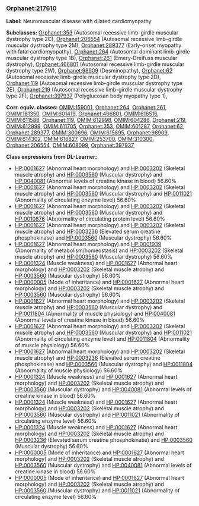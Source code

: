 
### [Orphanet:217610](http://www.orpha.net/ORDO/Orphanet_217610)
**Label:** Neuromuscular disease with dilated cardiomyopathy

**Subclasses:** [Orphanet:353](http://www.orpha.net/ORDO/Orphanet_353) (Autosomal recessive limb-girdle muscular dystrophy type 2C), [Orphanet:206554](http://www.orpha.net/ORDO/Orphanet_206554) (Autosomal recessive limb-girdle muscular dystrophy type 2M), [Orphanet:289377](http://www.orpha.net/ORDO/Orphanet_289377) (Early-onset myopathy with fatal cardiomyopathy), [Orphanet:264](http://www.orpha.net/ORDO/Orphanet_264) (Autosomal dominant limb-girdle muscular dystrophy type 1B), [Orphanet:261](http://www.orpha.net/ORDO/Orphanet_261) (Emery-Dreifuss muscular dystrophy), [Orphanet:466801](http://www.orpha.net/ORDO/Orphanet_466801) (Autosomal recessive limb-girdle muscular dystrophy type 2W), [Orphanet:98909](http://www.orpha.net/ORDO/Orphanet_98909) (Desminopathy), [Orphanet:62](http://www.orpha.net/ORDO/Orphanet_62) (Autosomal recessive limb-girdle muscular dystrophy type 2D), [Orphanet:119](http://www.orpha.net/ORDO/Orphanet_119) (Autosomal recessive limb-girdle muscular dystrophy type 2E), [Orphanet:219](http://www.orpha.net/ORDO/Orphanet_219) (Autosomal recessive limb-girdle muscular dystrophy type 2F), [Orphanet:397937](http://www.orpha.net/ORDO/Orphanet_397937) (Polyglucosan body myopathy type 1), 

**Corr. equiv. classes:** [OMIM:159001](http://purl.obolibrary.org/obo/OMIM_159001), [Orphanet:264](http://www.orpha.net/ORDO/Orphanet_264), [Orphanet:261](http://www.orpha.net/ORDO/Orphanet_261), [OMIM:181350](http://purl.obolibrary.org/obo/OMIM_181350), [OMIM:601419](http://purl.obolibrary.org/obo/OMIM_601419), [Orphanet:466801](http://www.orpha.net/ORDO/Orphanet_466801), [OMIM:616516](http://purl.obolibrary.org/obo/OMIM_616516), [OMIM:611588](http://purl.obolibrary.org/obo/OMIM_611588), [Orphanet:119](http://www.orpha.net/ORDO/Orphanet_119), [OMIM:612998](http://purl.obolibrary.org/obo/OMIM_612998), [OMIM:604286](http://purl.obolibrary.org/obo/OMIM_604286), [Orphanet:219](http://www.orpha.net/ORDO/Orphanet_219), [OMIM:612999](http://purl.obolibrary.org/obo/OMIM_612999), [OMIM:611705](http://purl.obolibrary.org/obo/OMIM_611705), [Orphanet:353](http://www.orpha.net/ORDO/Orphanet_353), [OMIM:601287](http://purl.obolibrary.org/obo/OMIM_601287), [Orphanet:62](http://www.orpha.net/ORDO/Orphanet_62), [Orphanet:289377](http://www.orpha.net/ORDO/Orphanet_289377), [OMIM:300696](http://purl.obolibrary.org/obo/OMIM_300696), [OMIM:615895](http://purl.obolibrary.org/obo/OMIM_615895), [Orphanet:98909](http://www.orpha.net/ORDO/Orphanet_98909), [OMIM:614302](http://purl.obolibrary.org/obo/OMIM_614302), [OMIM:616827](http://purl.obolibrary.org/obo/OMIM_616827), [OMIM:253700](http://purl.obolibrary.org/obo/OMIM_253700), [OMIM:310300](http://purl.obolibrary.org/obo/OMIM_310300), [Orphanet:206554](http://www.orpha.net/ORDO/Orphanet_206554), [OMIM:608099](http://purl.obolibrary.org/obo/OMIM_608099), [Orphanet:397937](http://www.orpha.net/ORDO/Orphanet_397937), 

**Class expressions from DL-Learner:**

- [HP:0001627](http://purl.obolibrary.org/obo/HP_0001627) (Abnormal heart morphology) and [HP:0003202](http://purl.obolibrary.org/obo/HP_0003202) (Skeletal muscle atrophy) and [HP:0003560](http://purl.obolibrary.org/obo/HP_0003560) (Muscular dystrophy) and [HP:0040081](http://purl.obolibrary.org/obo/HP_0040081) (Abnormal levels of creatine kinase in blood) 56.60%
- [HP:0001627](http://purl.obolibrary.org/obo/HP_0001627) (Abnormal heart morphology) and [HP:0003202](http://purl.obolibrary.org/obo/HP_0003202) (Skeletal muscle atrophy) and [HP:0003560](http://purl.obolibrary.org/obo/HP_0003560) (Muscular dystrophy) and [HP:0011021](http://purl.obolibrary.org/obo/HP_0011021) (Abnormality of circulating enzyme level) 56.60%
- [HP:0001627](http://purl.obolibrary.org/obo/HP_0001627) (Abnormal heart morphology) and [HP:0003202](http://purl.obolibrary.org/obo/HP_0003202) (Skeletal muscle atrophy) and [HP:0003560](http://purl.obolibrary.org/obo/HP_0003560) (Muscular dystrophy) and [HP:0010876](http://purl.obolibrary.org/obo/HP_0010876) (Abnormality of circulating protein level) 56.60%
- [HP:0001627](http://purl.obolibrary.org/obo/HP_0001627) (Abnormal heart morphology) and [HP:0003202](http://purl.obolibrary.org/obo/HP_0003202) (Skeletal muscle atrophy) and [HP:0003236](http://purl.obolibrary.org/obo/HP_0003236) (Elevated serum creatine phosphokinase) and [HP:0003560](http://purl.obolibrary.org/obo/HP_0003560) (Muscular dystrophy) 56.60%
- [HP:0001627](http://purl.obolibrary.org/obo/HP_0001627) (Abnormal heart morphology) and [HP:0001939](http://purl.obolibrary.org/obo/HP_0001939) (Abnormality of metabolism/homeostasis) and [HP:0003202](http://purl.obolibrary.org/obo/HP_0003202) (Skeletal muscle atrophy) and [HP:0003560](http://purl.obolibrary.org/obo/HP_0003560) (Muscular dystrophy) 56.60%
- [HP:0001324](http://purl.obolibrary.org/obo/HP_0001324) (Muscle weakness) and [HP:0001627](http://purl.obolibrary.org/obo/HP_0001627) (Abnormal heart morphology) and [HP:0003202](http://purl.obolibrary.org/obo/HP_0003202) (Skeletal muscle atrophy) and [HP:0003560](http://purl.obolibrary.org/obo/HP_0003560) (Muscular dystrophy) 56.60%
- [HP:0000005](http://purl.obolibrary.org/obo/HP_0000005) (Mode of inheritance) and [HP:0001627](http://purl.obolibrary.org/obo/HP_0001627) (Abnormal heart morphology) and [HP:0003202](http://purl.obolibrary.org/obo/HP_0003202) (Skeletal muscle atrophy) and [HP:0003560](http://purl.obolibrary.org/obo/HP_0003560) (Muscular dystrophy) 56.60%
- [HP:0001627](http://purl.obolibrary.org/obo/HP_0001627) (Abnormal heart morphology) and [HP:0003202](http://purl.obolibrary.org/obo/HP_0003202) (Skeletal muscle atrophy) and [HP:0003560](http://purl.obolibrary.org/obo/HP_0003560) (Muscular dystrophy) and [HP:0011804](http://purl.obolibrary.org/obo/HP_0011804) (Abnormality of muscle physiology) and [HP:0040081](http://purl.obolibrary.org/obo/HP_0040081) (Abnormal levels of creatine kinase in blood) 56.60%
- [HP:0001627](http://purl.obolibrary.org/obo/HP_0001627) (Abnormal heart morphology) and [HP:0003202](http://purl.obolibrary.org/obo/HP_0003202) (Skeletal muscle atrophy) and [HP:0003560](http://purl.obolibrary.org/obo/HP_0003560) (Muscular dystrophy) and [HP:0011021](http://purl.obolibrary.org/obo/HP_0011021) (Abnormality of circulating enzyme level) and [HP:0011804](http://purl.obolibrary.org/obo/HP_0011804) (Abnormality of muscle physiology) 56.60%
- [HP:0001627](http://purl.obolibrary.org/obo/HP_0001627) (Abnormal heart morphology) and [HP:0003202](http://purl.obolibrary.org/obo/HP_0003202) (Skeletal muscle atrophy) and [HP:0003236](http://purl.obolibrary.org/obo/HP_0003236) (Elevated serum creatine phosphokinase) and [HP:0003560](http://purl.obolibrary.org/obo/HP_0003560) (Muscular dystrophy) and [HP:0011804](http://purl.obolibrary.org/obo/HP_0011804) (Abnormality of muscle physiology) 56.60%
- [HP:0001324](http://purl.obolibrary.org/obo/HP_0001324) (Muscle weakness) and [HP:0001627](http://purl.obolibrary.org/obo/HP_0001627) (Abnormal heart morphology) and [HP:0003202](http://purl.obolibrary.org/obo/HP_0003202) (Skeletal muscle atrophy) and [HP:0003560](http://purl.obolibrary.org/obo/HP_0003560) (Muscular dystrophy) and [HP:0040081](http://purl.obolibrary.org/obo/HP_0040081) (Abnormal levels of creatine kinase in blood) 56.60%
- [HP:0001324](http://purl.obolibrary.org/obo/HP_0001324) (Muscle weakness) and [HP:0001627](http://purl.obolibrary.org/obo/HP_0001627) (Abnormal heart morphology) and [HP:0003202](http://purl.obolibrary.org/obo/HP_0003202) (Skeletal muscle atrophy) and [HP:0003560](http://purl.obolibrary.org/obo/HP_0003560) (Muscular dystrophy) and [HP:0011021](http://purl.obolibrary.org/obo/HP_0011021) (Abnormality of circulating enzyme level) 56.60%
- [HP:0001324](http://purl.obolibrary.org/obo/HP_0001324) (Muscle weakness) and [HP:0001627](http://purl.obolibrary.org/obo/HP_0001627) (Abnormal heart morphology) and [HP:0003202](http://purl.obolibrary.org/obo/HP_0003202) (Skeletal muscle atrophy) and [HP:0003236](http://purl.obolibrary.org/obo/HP_0003236) (Elevated serum creatine phosphokinase) and [HP:0003560](http://purl.obolibrary.org/obo/HP_0003560) (Muscular dystrophy) 56.60%
- [HP:0000005](http://purl.obolibrary.org/obo/HP_0000005) (Mode of inheritance) and [HP:0001627](http://purl.obolibrary.org/obo/HP_0001627) (Abnormal heart morphology) and [HP:0003202](http://purl.obolibrary.org/obo/HP_0003202) (Skeletal muscle atrophy) and [HP:0003560](http://purl.obolibrary.org/obo/HP_0003560) (Muscular dystrophy) and [HP:0040081](http://purl.obolibrary.org/obo/HP_0040081) (Abnormal levels of creatine kinase in blood) 56.60%
- [HP:0000005](http://purl.obolibrary.org/obo/HP_0000005) (Mode of inheritance) and [HP:0001627](http://purl.obolibrary.org/obo/HP_0001627) (Abnormal heart morphology) and [HP:0003202](http://purl.obolibrary.org/obo/HP_0003202) (Skeletal muscle atrophy) and [HP:0003560](http://purl.obolibrary.org/obo/HP_0003560) (Muscular dystrophy) and [HP:0011021](http://purl.obolibrary.org/obo/HP_0011021) (Abnormality of circulating enzyme level) 56.60%



